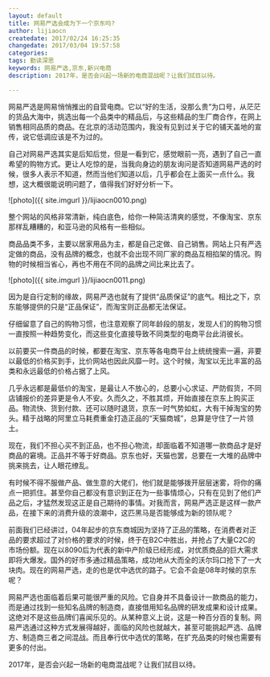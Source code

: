 ```yaml
---
layout: default
title: 网易严选会成为下一个京东吗?
author: lijiaocn
createdate: 2017/02/24 16:25:35
changedate: 2017/03/04 19:57:58
categories:
tags: 勤读深思
keywords: 网易严选,京东,新兴电商
description: 2017年，是否会兴起一场新的电商混战呢？让我们拭目以待。

---
```


网易严选是网易悄悄推出的自营电商。它以“好的生活，没那么贵”为口号，从茫茫的货品大海中，挑选出每一个品类中的精品后，与这些精品的生厂商合作，在网上销售相同品质的商品。在北京的活动范围内，我没有见到过关于它的铺天盖地的宣传，说它低调应该是不为过的。

自己对网易严选其实是后知后觉，但是一看到它，感觉眼前一亮，遇到了自己一直希望的购物方式。更让人吃惊的是，当我向身边的朋友询问是否知道网易严选的时候，很多人表示不知道，然而当他们知道以后，几乎都会在上面买一点什么。我想，这大概很能说明问题了，值得我们好好分析一下。

![photo]({{ site.imgurl }}/lijiaocn0010.png)

整个网站的风格非常清新，纯白底色，给你一种简洁清爽的感觉，不像淘宝、京东那样乱糟糟的，和亚马逊的风格有一些相似。

商品品类不多，主要以居家用品为主，都是自己定做、自己销售。网站上只有严选定做的商品，没有品牌的概念，也就不会出现不同厂家的商品互相掐架的情况。购物的时候相当省心，再也不用在不同的品牌之间比来比去了。

![photo]({{ site.imgurl }}/lijiaocn0011.png)

因为是自行定制的缘故，网易严选也就有了提供“品质保证”的底气。相比之下，京东能够提供的只是“正品保证”，而淘宝则正品都无法保证。

仔细留意了自己的购物习惯，也注意观察了同年龄段的朋友，发现人们的购物习惯一直按照一种趋势变化，而这些变化直接导致不同类型的电商平台此消彼长。

以前要买一件商品的时候，都要在淘宝、京东等各电商平台上统统搜索一遍，非要以最低的价格买到手，比价网站也因此风靡一时。这个时候，淘宝以无比丰富的品类和永远最低的价格占据了上风。

几乎永远都是最低价的淘宝，是最让人不放心的，总要小心求证、严防假货，不同店铺报价的差异更是令人不安。久而久之，不胜其烦，开始直接在京东上购买正品。物流快、货到付款、还可以随时退货，京东一时气势如虹，大有干掉淘宝的势头。精于战略的阿里立马耗费重金打造正品的“天猫商城”，总算是守住了一片领土。

现在，我们不担心买不到正品，也不担心物流，却面临着不知道哪一款商品才是好商品的窘境。正品并不等于好商品。京东也好，天猫也罢，总要在一大堆的品牌中挑来挑去，让人眼花缭乱。

有时候不得不服做产品、做生意的大佬们，他们就是能够拨开层层迷雾，将你的痛点一把抓住。甚至你自己都没有意识到正在为一些事情烦心，只有在见到了他们产品之后，才猛然发现这正是自己期待的事情。对我而言，网易严选正是这样一款产品，在接下来的消费升级的浪潮中，这匹黑马是否能够成为新的领队呢？

前面我们已经讲过，04年起步的京东商城因为坚持了正品的策略，在消费者对正品的要求超过了对价格的要求的时候，终于在B2C中胜出，并抢占了大量C2C的市场份额。现在以8090后为代表的新中产阶级已经形成，对优质商品的巨大需求即将大爆发。国外的好市多通过精品策略，成功地从大而全的沃尔玛口抢下了一大块肉。现在的网易严选，走的也是优中选优的路子。它会不会是08年时候的京东呢？

网易严选也面临着后果可能很严重的风险。它自身并不具备设计一款商品的能力，而是通过找到一些知名品牌的制造商，直接借用知名品牌的研发成果和设计成果。这绝对不是这些品牌们喜闻乐见的。从某种意义上说，这是一种百分百的复制。网易严选通过这种方式发展得越好，面临的风险也就越大，甚至可能挑起严选、品牌方、制造商三者之间混战。而且奉行优中选优的策略，在扩充品类的时候也需要有更多的付出。

2017年，是否会兴起一场新的电商混战呢？让我们拭目以待。

